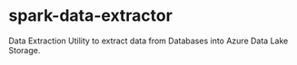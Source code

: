 # spark-data-extractor
Data Extraction Utility to extract data from Databases into Azure Data Lake Storage. 
